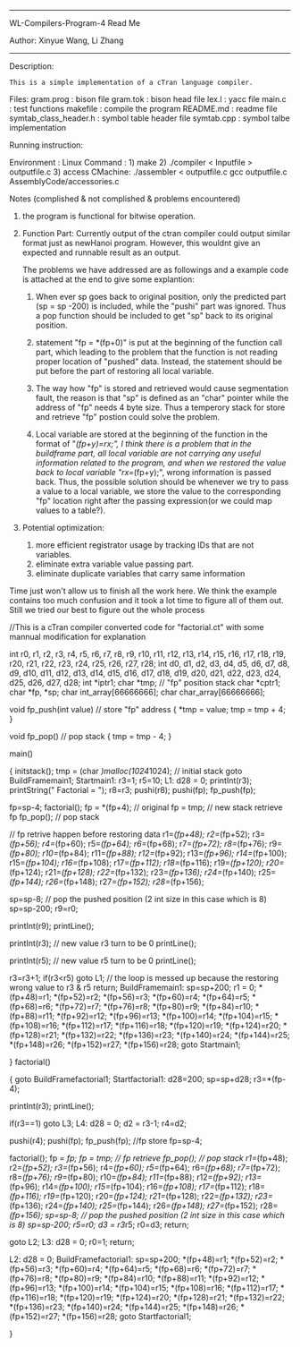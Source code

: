 *****************************************************

WL-Compilers-Program-4 Read Me

Author: Xinyue Wang, Li Zhang

*****************************************************
Description:

	This is a simple implementation of a cTran language compiler.

Files:
gram.prog						: bison file
gram.tok 						: bison head file 
lex.l 							: yacc file
main.c 							: test functions
makefile						: compile the program
README.md 						: readme file
symtab_class_header.h 			: symbol table header file
symtab.cpp 						: symbol talbe implementation


Running instruction:

Environment						: Linux
Command  						: 1) make
								  2) ./compiler < Inputfile > outputfile.c
								  3) access CMachine:
								  	./assembler < outputfile.c
								  	gcc outputfile.c AssemblyCode/accessories.c



Notes (complished & not complished & problems encountered)

1. the program is functional for bitwise operation.

2. Function Part:
	Currently output of the ctran compiler could output similar format just as newHanoi program. However, this wouldnt give an expected and runnable result as an output.

	The problems we have addressed are as followings and a example code is attached at the end to give some explantion:

	1) When ever sp goes back to original position, only the predicted part (sp = sp -200) is included, while the "pushi" part was ignored.
		Thus a pop function should be included to get "sp" back to its original position.

	3) statement "fp = *(fp+0)" is put at the beginning of the function call part, which leading to the problem that the function is not reading proper
		location of "pushed" data. Instead, the statement should be put before the part of restoring all local variable.

	3) The way how "fp" is stored and retrieved would cause segmentation fault, the reason is that "sp" is defined as an "char" pointer while 
		the address of "fp" needs 4 byte size. Thus a temperory stack for store and retrieve "fp" postion could solve the problem.

	4) Local variable are stored at the beginning of the function in the format of "*(fp+y)=rx;", I think there is a problem that in the buildframe
		part, all local variable are not carrying any useful information related to the program, and when we restored the value back to local variable
		"rx=*(fp+y);", wrong information is passed back. Thus, the possible solution should be whenever we try to pass a value to a local variable, we
		store the value to the corresponding "fp" location right after the passing expression(or we could map values to a table?).

3. Potential optimization: 
	1) more efficient registrator usage by tracking IDs that are not variables.
	2) eliminate extra variable value passing part.
	3) eliminate duplicate variables that carry same information


Time just won't allow us to finish all the work here. We think the example contains too much confusion and it took a lot time to figure all of them out. Still we tried our best to figure out the whole process




//This is a cTran compiler converted code for "factorial.ct" with some mannual modification for explanation

int r0, r1, r2, r3, r4, r5, r6, r7, r8, r9, r10, r11, r12, r13, r14, r15, r16, r17, r18, r19, r20, r21, r22, r23, r24, r25, r26, r27, r28;
int d0, d1, d2, d3, d4, d5, d6, d7, d8, d9, d10, d11, d12, d13, d14, d15, d16, d17, d18, d19, d20, d21, d22, d23, d24, d25, d26, d27, d28;
int *iptr1;
char *tmp; // "fp" position stack
char *cptr1;
char *fp, *sp;
char int_array[66666666];
char char_array[66666666];

void fp_push(int value)   // store "fp" address
{
    *tmp = value;
    tmp = tmp + 4;
}

void fp_pop()	// pop stack
{
    tmp = tmp - 4;
}

main()

{
initstack();
tmp = (char *)malloc(1024*1024);   // initial stack
goto BuildFramemain1;
Startmain1:
r3=1;
r5=10;
L1: d28 = 0;
printInt(r3);
printString(" Factorial = ");
r8=r3;
pushi(r8);
pushi(fp);
fp_push(fp);

fp=sp-4;
factorial();
fp = *(fp+4);   // original
fp = tmp;		// new stack retrieve fp
fp_pop();		// pop stack

// fp retrive happen before restoring data
r1=*(fp+48);
r2=*(fp+52);
r3=*(fp+56);
r4=*(fp+60);
r5=*(fp+64);
r6=*(fp+68);
r7=*(fp+72);
r8=*(fp+76);
r9=*(fp+80);
r10=*(fp+84);
r11=*(fp+88);
r12=*(fp+92);
r13=*(fp+96);
r14=*(fp+100);
r15=*(fp+104);
r16=*(fp+108);
r17=*(fp+112);
r18=*(fp+116);
r19=*(fp+120);
r20=*(fp+124);
r21=*(fp+128);
r22=*(fp+132);
r23=*(fp+136);
r24=*(fp+140);
r25=*(fp+144);
r26=*(fp+148);
r27=*(fp+152);
r28=*(fp+156);

sp=sp-8;		// pop the pushed position (2 int size in this case which is 8)
sp=sp-200;
r9=r0;

printInt(r9);
printLine();

printInt(r3);   // new value r3 turn to be 0
printLine();

printInt(r5); // new value r5 turn to be 0
printLine();

r3=r3+1;
if(r3<r5) goto L1; // the loop is messed up because the restoring wrong value to r3 & r5
return;
BuildFramemain1:
sp=sp+200;
r1 = 0;
*(fp+48)=r1;
*(fp+52)=r2;
*(fp+56)=r3;
*(fp+60)=r4;
*(fp+64)=r5;
*(fp+68)=r6;
*(fp+72)=r7;
*(fp+76)=r8;
*(fp+80)=r9;
*(fp+84)=r10;
*(fp+88)=r11;
*(fp+92)=r12;
*(fp+96)=r13;
*(fp+100)=r14;
*(fp+104)=r15;
*(fp+108)=r16;
*(fp+112)=r17;
*(fp+116)=r18;
*(fp+120)=r19;
*(fp+124)=r20;
*(fp+128)=r21;
*(fp+132)=r22;
*(fp+136)=r23;
*(fp+140)=r24;
*(fp+144)=r25;
*(fp+148)=r26;
*(fp+152)=r27;
*(fp+156)=r28;
goto Startmain1;

}
factorial()

{
goto BuildFramefactorial1;
Startfactorial1:
d28=200;
sp=sp+d28;
r3=*(fp-4);

printInt(r3);
printLine();

if(r3==1) goto L3;
L4: d28 = 0;
d2 = r3-1;
r4=d2;

pushi(r4);
pushi(fp);
fp_push(fp);		//fp store
fp=sp-4;

factorial();
fp = *fp;
fp = tmp;			// fp retrieve
fp_pop();			// pop stack
r1=*(fp+48);
r2=*(fp+52);
r3=*(fp+56);
r4=*(fp+60);
r5=*(fp+64);
r6=*(fp+68);
r7=*(fp+72);
r8=*(fp+76);
r9=*(fp+80);
r10=*(fp+84);
r11=*(fp+88);
r12=*(fp+92);
r13=*(fp+96);
r14=*(fp+100);
r15=*(fp+104);
r16=*(fp+108);
r17=*(fp+112);
r18=*(fp+116);
r19=*(fp+120);
r20=*(fp+124);
r21=*(fp+128);
r22=*(fp+132);
r23=*(fp+136);
r24=*(fp+140);
r25=*(fp+144);
r26=*(fp+148);
r27=*(fp+152);
r28=*(fp+156);
sp=sp-8;			// pop the pushed position (2 int size in this case which is 8)
sp=sp-200;
r5=r0;
d3 = r3*r5;
r0=d3;
return;

goto L2;
L3: d28 = 0;
r0=1;
return;

L2: d28 = 0;
BuildFramefactorial1:
sp=sp+200;
*(fp+48)=r1;
*(fp+52)=r2;
*(fp+56)=r3;
*(fp+60)=r4;
*(fp+64)=r5;
*(fp+68)=r6;
*(fp+72)=r7;
*(fp+76)=r8;
*(fp+80)=r9;
*(fp+84)=r10;
*(fp+88)=r11;
*(fp+92)=r12;
*(fp+96)=r13;
*(fp+100)=r14;
*(fp+104)=r15;
*(fp+108)=r16;
*(fp+112)=r17;
*(fp+116)=r18;
*(fp+120)=r19;
*(fp+124)=r20;
*(fp+128)=r21;
*(fp+132)=r22;
*(fp+136)=r23;
*(fp+140)=r24;
*(fp+144)=r25;
*(fp+148)=r26;
*(fp+152)=r27;
*(fp+156)=r28;
goto Startfactorial1;

}


















